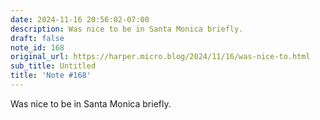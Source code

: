 ```yaml
---
date: 2024-11-16 20:56:02-07:00
description: Was nice to be in Santa Monica briefly.
draft: false
note_id: 168
original_url: https://harper.micro.blog/2024/11/16/was-nice-to.html
sub_title: Untitled
title: 'Note #168'
---
```


Was nice to be in Santa Monica briefly.